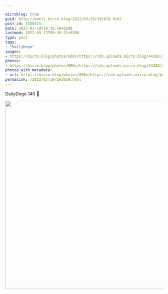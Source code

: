 ```yaml
---

microblog: true
guid: http://matti.micro.blog/2022/03/19/191019.html
post_id: 1530315
date: 2022-03-19T19:10:19+0200
lastmod: 2022-09-12T09:49:21+0200
type: post
tags:
- "DailyDogo"
images:
- https://micro.blog/photos/600x/https://cdn.uploads.micro.blog/44388/2022/4067cc58bf.jpg
photos:
- https://micro.blog/photos/600x/https://cdn.uploads.micro.blog/44388/2022/4067cc58bf.jpg
photos_with_metadata:
- url: https://micro.blog/photos/600x/https://cdn.uploads.micro.blog/44388/2022/4067cc58bf.jpg
permalink: /2022/03/19/191019.html
---
```

DailyDogo 140 🐶

<img src="/media/uploads/2022/4067cc58bf.jpg" width="600" height="600" alt="" />
